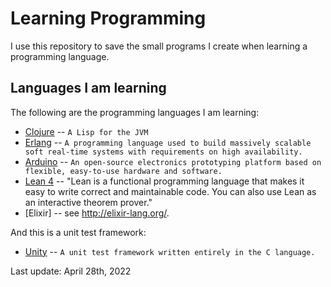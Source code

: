 Learning Programming
====================

I use this repository to save the small programs I create when learning a programming language.



Languages I am learning
-----------------------

The following are the programming languages I am learning:

* [Clojure](http://clojure.org/) -- `A Lisp for the JVM`
* [Erlang](http://erlang.org/) -- `A programming language used to build massively scalable soft real-time systems with requirements on high availability.`
* [Arduino](http://www.arduino.cc/) -- `An open-source electronics prototyping platform based on flexible, easy-to-use hardware and software.`
* [Lean 4](https://leanprover.github.io/) -- "Lean is a functional programming language that makes it easy to write correct and maintainable code. You can also use Lean as an interactive theorem prover."
* [Elixir] -- see http://elixir-lang.org/.

And this is a unit test framework:

* [Unity](http://sourceforge.net/projects/unity/) -- `A unit test framework written entirely in the C language.`

Last update: April 28th, 2022
